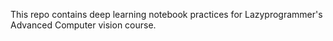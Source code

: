This repo contains deep learning notebook practices for Lazyprogrammer's Advanced Computer vision course.
